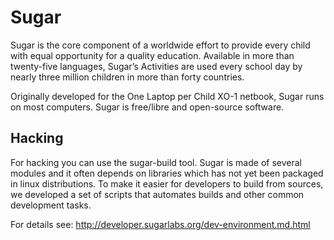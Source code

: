 Sugar
=====

Sugar is the core component of a worldwide effort to provide every
child with equal opportunity for a quality education. Available in
more than twenty-five languages, Sugar’s Activities are used every
school day by nearly three million children in more than forty
countries.

Originally developed for the One Laptop per Child XO-1 netbook, Sugar
runs on most computers. Sugar is free/libre and open-source software.

Hacking
-------

For hacking you can use the sugar-build tool. Sugar is made of several modules and it often depends on libraries which has not yet been packaged in linux distributions. To make it easier for developers to build from sources, we developed a set of scripts that automates builds and other common development tasks. 

For details see: http://developer.sugarlabs.org/dev-environment.md.html

